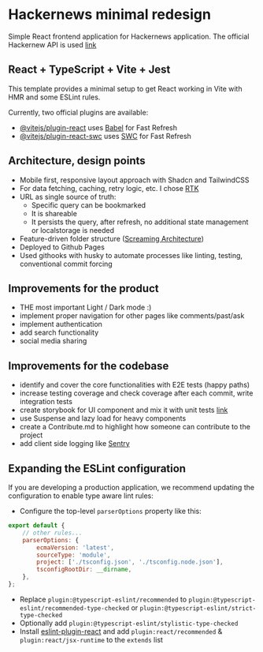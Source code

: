 # Hackernews minimal redesign

Simple React frontend application for Hackernews application. The official Hackernew API is used [link](https://github.com/HackerNews/API])

## React + TypeScript + Vite + Jest

This template provides a minimal setup to get React working in Vite with HMR and some ESLint rules.

Currently, two official plugins are available:

-   [@vitejs/plugin-react](https://github.com/vitejs/vite-plugin-react/blob/main/packages/plugin-react/README.md) uses [Babel](https://babeljs.io/) for Fast Refresh
-   [@vitejs/plugin-react-swc](https://github.com/vitejs/vite-plugin-react-swc) uses [SWC](https://swc.rs/) for Fast Refresh

## Architecture, design points

-   Mobile first, responsive layout approach with Shadcn and TailwindCSS
-   For data fetching, caching, retry logic, etc. I chose [RTK](https://tanstack.com/query/latest)
-   URL as single source of truth:
    -   Specific query can be bookmarked
    -   It is shareable
    -   It persists the query, after refresh, no additional state management or localstorage is needed
-   Feature-driven folder structure ([Screaming Architecture](https://blog.cleancoder.com/uncle-bob/2011/09/30/Screaming-Architecture.html))
-   Deployed to Github Pages
-   Used githooks with husky to automate processes like linting, testing, conventional commit forcing

## Improvements for the product

-   THE most important Light / Dark mode :)
-   implement proper navigation for other pages like comments/past/ask
-   implement authentication
-   add search functionality
-   social media sharing

## Improvements for the codebase

-   identify and cover the core functionalities with E2E tests (happy paths)
-   increase testing coverage and check coverage after each commit, write integration tests
-   create storybook for UI component and mix it with unit tests [link](https://storybook.js.org/docs/react/writing-tests/stories-in-unit-tests)
-   use Suspense and lazy load for heavy components
-   create a Contribute.md to highlight how someone can contribute to the project
-   add client side logging like [Sentry](https://sentry.io/welcome/)

## Expanding the ESLint configuration

If you are developing a production application, we recommend updating the configuration to enable type aware lint rules:

-   Configure the top-level `parserOptions` property like this:

```js
export default {
    // other rules...
    parserOptions: {
        ecmaVersion: 'latest',
        sourceType: 'module',
        project: ['./tsconfig.json', './tsconfig.node.json'],
        tsconfigRootDir: __dirname,
    },
};
```

-   Replace `plugin:@typescript-eslint/recommended` to `plugin:@typescript-eslint/recommended-type-checked` or `plugin:@typescript-eslint/strict-type-checked`
-   Optionally add `plugin:@typescript-eslint/stylistic-type-checked`
-   Install [eslint-plugin-react](https://github.com/jsx-eslint/eslint-plugin-react) and add `plugin:react/recommended` & `plugin:react/jsx-runtime` to the `extends` list
